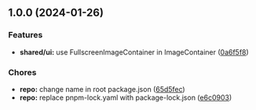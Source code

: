 ## 1.0.0 (2024-01-26)


### Features

* **shared/ui:** use FullscreenImageContainer in ImageContainer ([0a6f5f8](https://github.com/spwntch/workspace-boilerplate/commit/0a6f5f8bc78ca08ac74c0c49714d933ebee257ea))


### Chores

* **repo:** change name in root package.json ([65d5fec](https://github.com/spwntch/workspace-boilerplate/commit/65d5fec20bbc3701cccca3edd1177bfa59cd927a))
* **repo:** replace pnpm-lock.yaml with package-lock.json ([e6c0903](https://github.com/spwntch/workspace-boilerplate/commit/e6c09035977a40c7a2c462be0d54a9824446acda))
